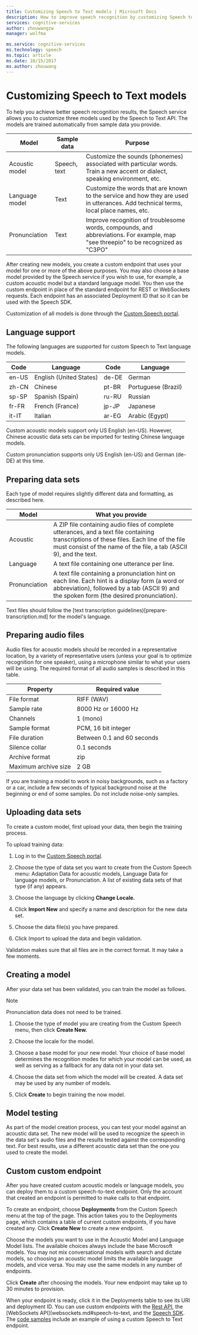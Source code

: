 ```yaml
---
title: Customizing Speech to Text models | Microsoft Docs
description: How to improve speech recognition by customizing Speech to Text models.
services: cognitive-services
author: zhouwangzw
manager: wolfma

ms.service: cognitive-services
ms.technology: speech
ms.topic: article
ms.date: 10/15/2017
ms.author: zhouwang
---
```

# Customizing Speech to Text models

To help you achieve better speech recognition results, the Speech service allows you to customize three models used by the Speech to Text API. The models are trained automatically from sample data you provide.

| Model | Sample data | Purpose |
|-------|---------------|---------|
| Acoustic model      | Speech, text | Customize the sounds (phonemes) associated with particular words. Train a new accent or dialect, speaking environment, etc. |
| Language model      | Text | Customize the words that are known to the service and how they are used in utterances. Add technical terms, local place names, etc. |
| Pronunciation | Text | Improve recognition of troublesome words, compounds, and abbreviations. For example, map "see threepio" to be recognized as "C3PO" |

After creating new models, you create a custom endpoint that uses your model for one or more of the above purposes. You may also choose a base model provided by the Speech service if you wish to use, for example, a custom acoustic model but a standard language model. You then use the custom endpoint in place of the standard endpoint for REST or WebSockets requests. Each endpoint has an associated Deployment ID that so it can be used with the Speech SDK.

Customization of all models is done through the [Custom Speech portal](https://www.cris.ai/).

## Language support

The following languages are supported for custom Speech to Text language models.

| Code | Language | Code | Language |
|-|-|-|-|
en-US | English (United States) | de-DE | German
zh-CN | Chinese | pt-BR | Portuguese (Brazil)
sp-SP | Spanish (Spain) | ru-RU | Russian
fr-FR | French (France) | jp-JP | Japanese
it-IT | Italian | ar-EG | Arabic (Egypt)

Custom acoustic models support only US English (en-US). However, Chinese acoustic data sets can be imported for testing Chinese language models. 

Custom pronunciation supports only US English (en-US) and German (de-DE) at this time.

## Preparing data sets

Each type of model requires slightly different data and formatting, as described here.

| Model | What you provide      |
|-------|-----------------------|
| Acoustic | A ZIP file containing audio files of complete utterances, and a text file containing transcriptions of these files. Each line of the file must consist of the name of the file, a tab (ASCII 9), and the text.|
| Language | A text file containing one utterance per line. |
| Pronunciation | A text file containing a pronunciation hint on each line. Each hint is a display form (a word or abbreviation), followed by a tab (ASCII 9) and the spoken form (the desired pronunciation).  |

Text files should follow the [text transcription guidelines)[prepare-transcription.md] for the model's language.

## Preparing audio files

Audio files for acoustic models should be recorded in a representative location, by a variety of representative users (unless your goal is to optimize recognition for one speaker), using a microphone similar to what your users will be using. The required format of all audio samples is described in this table.

| Property | Required value |
|----------|------|
File format | RIFF (WAV)
Sample rate | 8000 Hz or 16000 Hz
Channels | 1 (mono)
Sample format | PCM, 16 bit integer
File duration | Between 0.1 and 60 seconds
Silence collar | 0.1 seconds
Archive format | zip
Maximum archive size | 2 GB

If you are training a model to work in noisy backgrounds, such as a factory or a car, include a few seconds of typical background noise at the beginning or end of some samples. Do not include noise-only samples.

## Uploading data sets

To create a custom model, first upload your data, then begin the training process.

To upload training data:

1.  Log in to the [Custom Speech portal](https://www.cris.ai/).

1.  Choose the type of data set you want to create from the Custom Speech menu: Adaptation Data for acoustic models, Language Data for language models, or Pronunciation. A list of existing data sets of that type (if any) appears.

1. Choose the language by clicking **Change Locale.**

1.  Click **Import New** and specify a name and description for the new data set.

1. Choose the data file(s) you have prepared.

1. Click Import to upload the data and begin validation.

Validation makes sure that all files are in the correct format. It may take a few moments.

## Creating a model

 After your data set has been validated, you can train the model as follows.

> [!NOTE]
> Pronunciation data does not need to be trained.

1. Choose the type of model you are creating from the Custom Speech menu, then click **Create New.**

1. Choose the locale for the model.

1. Choose a base model for your new model. Your choice of base model determines the recognition modes for which your model can be used, as well as serving as a fallback for any data not in your data set.

1.  Choose the data set from which the model will be created. A data set may be used by any number of models.

1. Click **Create** to begin training the now model.

## Model testing

As part of the model creation process, you can test your model against an acoustic data set. The new model will be used to recognize the speech in the data set's audio files and the results tested against the corresponding text. For best results, use a different acoustic data set than the one you used to create the model.

## Custom custom endpoint

After you have created custom acoustic models or language models, you can deploy them to a custom speech-to-text endpoint. Only the account that created an endpoint is permitted to make calls to that endpoint.

To create an endpoint, choose **Deployments** from the Custom Speech menu at the top of the page. This action takes you to the Deployments page, which contains a table of current custom endpoints, if you have created any. Click **Create New** to create a new endpoint.

Choose the models you want to use in the Acoustic Model and Language Model lists. The available choices always include the base Microsoft models. You may not mix conversational  models with search and dictate models, so choosing an acoustic model limits the available language models, and vice versa. You may use the same models in any number of endpoints.

Click **Create** after choosing the models. Your new endpoint may take up to 30 minutes to provision.

When your endpoint is ready, click it in the Deployments table to see its URI and deployment ID. You can use custom endpoints with the [Rest API](rest-apis.md#speech-to-text), the [WebSockets API](websockets.md#speech-to-text, and the [Speech SDK](speech-sdk.wd). The [code samples](samples.md) include an example of using a custom Speech to Text endpoint.
